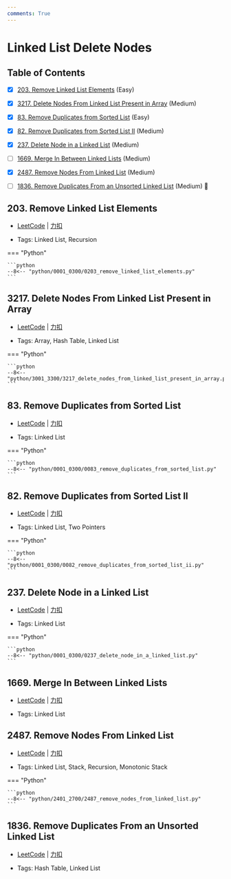 ```yaml
---
comments: True
---
```


# Linked List Delete Nodes

## Table of Contents

- [x] [203. Remove Linked List Elements](#203-remove-linked-list-elements) (Easy)
- [x] [3217. Delete Nodes From Linked List Present in Array](#3217-delete-nodes-from-linked-list-present-in-array) (Medium)
- [x] [83. Remove Duplicates from Sorted List](#83-remove-duplicates-from-sorted-list) (Easy)
- [x] [82. Remove Duplicates from Sorted List II](#82-remove-duplicates-from-sorted-list-ii) (Medium)
- [x] [237. Delete Node in a Linked List](#237-delete-node-in-a-linked-list) (Medium)
- [ ] [1669. Merge In Between Linked Lists](#1669-merge-in-between-linked-lists) (Medium)
- [x] [2487. Remove Nodes From Linked List](#2487-remove-nodes-from-linked-list) (Medium)
- [ ] [1836. Remove Duplicates From an Unsorted Linked List](#1836-remove-duplicates-from-an-unsorted-linked-list) (Medium) 👑


## 203. Remove Linked List Elements

-    [LeetCode](https://leetcode.com/problems/remove-linked-list-elements/) | [力扣](https://leetcode.cn/problems/remove-linked-list-elements/)

-   Tags: Linked List, Recursion

=== "Python"

    ```python
    --8<-- "python/0001_0300/0203_remove_linked_list_elements.py"
    ```



## 3217. Delete Nodes From Linked List Present in Array

-    [LeetCode](https://leetcode.com/problems/delete-nodes-from-linked-list-present-in-array/) | [力扣](https://leetcode.cn/problems/delete-nodes-from-linked-list-present-in-array/)

-   Tags: Array, Hash Table, Linked List

=== "Python"

    ```python
    --8<-- "python/3001_3300/3217_delete_nodes_from_linked_list_present_in_array.py"
    ```



## 83. Remove Duplicates from Sorted List

-    [LeetCode](https://leetcode.com/problems/remove-duplicates-from-sorted-list/) | [力扣](https://leetcode.cn/problems/remove-duplicates-from-sorted-list/)

-   Tags: Linked List

=== "Python"

    ```python
    --8<-- "python/0001_0300/0083_remove_duplicates_from_sorted_list.py"
    ```



## 82. Remove Duplicates from Sorted List II

-    [LeetCode](https://leetcode.com/problems/remove-duplicates-from-sorted-list-ii/) | [力扣](https://leetcode.cn/problems/remove-duplicates-from-sorted-list-ii/)

-   Tags: Linked List, Two Pointers

=== "Python"

    ```python
    --8<-- "python/0001_0300/0082_remove_duplicates_from_sorted_list_ii.py"
    ```



## 237. Delete Node in a Linked List

-    [LeetCode](https://leetcode.com/problems/delete-node-in-a-linked-list/) | [力扣](https://leetcode.cn/problems/delete-node-in-a-linked-list/)

-   Tags: Linked List

=== "Python"

    ```python
    --8<-- "python/0001_0300/0237_delete_node_in_a_linked_list.py"
    ```



## 1669. Merge In Between Linked Lists

-    [LeetCode](https://leetcode.com/problems/merge-in-between-linked-lists/) | [力扣](https://leetcode.cn/problems/merge-in-between-linked-lists/)

-   Tags: Linked List



## 2487. Remove Nodes From Linked List

-    [LeetCode](https://leetcode.com/problems/remove-nodes-from-linked-list/) | [力扣](https://leetcode.cn/problems/remove-nodes-from-linked-list/)

-   Tags: Linked List, Stack, Recursion, Monotonic Stack

=== "Python"

    ```python
    --8<-- "python/2401_2700/2487_remove_nodes_from_linked_list.py"
    ```



## 1836. Remove Duplicates From an Unsorted Linked List

-    [LeetCode](https://leetcode.com/problems/remove-duplicates-from-an-unsorted-linked-list/) | [力扣](https://leetcode.cn/problems/remove-duplicates-from-an-unsorted-linked-list/)

-   Tags: Hash Table, Linked List



